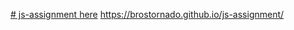 [# js-assignment
<a href="https://brostornado.github.io/js-assignment/">here</a>
](https://brostornado.github.io/js-assignment/)https://brostornado.github.io/js-assignment/
